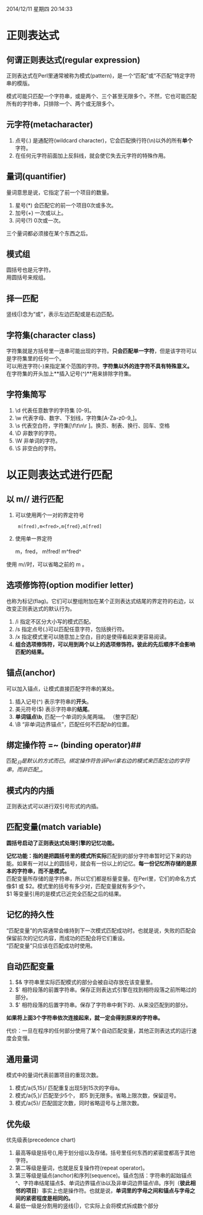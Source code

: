 2014/12/11 星期四 20:14:33 

# 正则表达式 #

## 何谓正则表达式(regular expression) ##
正则表达式在Perl里通常被称为模式(pattern)，是一个“匹配”或“不匹配”特定字符串的模版。  

模式可能只匹配一个字符串，或是两个、三个甚至无限多个。不然，它也可能匹配所有的字符串，只排除一个、两个或无限多个。

## 元字符(metacharacter) ##

1. 点号(.) 是通配符(wildcard character)，它会匹配换行符(\n)以外的所有**单个**字符。
2. 在任何元字符前面加上反斜线，就会使它失去元字符的特殊作用。

## 量词(quantifier) ##

量词意思是说，它指定了前一个项目的数量。

1. 星号(*) 会匹配它的前一个项目0次或多次。
2. 加号(+) 一次或以上。
3. 问号(?) 0次或一次。

三个量词都必须接在某个东西之后。

## 模式组 ##

圆括号也是元字符。  
用圆括号来规组。

## 择一匹配 ##

竖线(|)念为“或”，表示左边匹配或是右边匹配。

## 字符集(character class) ##

字符集就是方括号里一连串可能出现的字符。**只会匹配单一字符**，但是该字符可以是字符集里的任何一个。  
可以用连字符(-)来指定某个范围的字符。**字符集以外的连字符不具有特殊意义。**  
在字符集的开头加上**插入记号(^)**用来排除字符集。 

## 字符集简写 ##

1. \d 代表任意数字的字符集 [0-9]。
2. \w 代表字母、数字、下划线，字符集[A-Za-z0-9_]。  
3. \s 代表空白符，字符集[\f\t\n\r ]。换页、制表、换行、回车、空格
1. \D 非数字的字符。
2. \W 非单词的字符。  
3. \S 非空白的字符。



# 以正则表达式进行匹配 #

## 以 m// 进行匹配 ##

1. 可以使用两个一对的界定符号  

        m(fred),m<fred>,m{fred},m[fred]

2. 使用单一界定符  

    m，fred，   m!fred!   m^fred^

使用 m//时，可以省略之前的 m 。

## 选项修饰符(option modifier letter) ##

也称为标记(flag)。它们可以整组附加在某个正则表达式结尾的界定符的右边，以改变正则表达式的默认行为。

1. /i  指定不区分大小写的模式匹配。
2. /s  指定点号(.)可以匹配任意字符，包括换行符。
3. /x  指定模式里可以随意加上空白，目的是使得看起来更容易阅读。
4. **组合选项修饰符，可以用到两个以上的选项修饰符。彼此的先后顺序不会影响匹配的结果。**

## 锚点(anchor) ##

可以加入锚点，让模式直接匹配字符串的某处。
1. 插入记号(^)  表示字符串的**开头**。  
2. 美元符号($)  表示字符串的**结尾**。  
3. **单词锚点\b**, 匹配一个单词的头尾两端。  （整字匹配）
4. \B   “非单词边界锚点”，匹配任何不匹配\b的位置。

## 绑定操作符 =~ (binding operator)##

匹配$_只是默认的方式而已。
绑定操作符告诉Perl拿右边的模式来匹配左边的字符串，而非匹配$_。


## 模式内的内插 ##

正则表达式可以进行双引号形式的内插。

## 匹配变量(match variable) ##

**圆括号启动了正则表达式处理引擎的记忆功能。**  

**记忆功能：**指的是把圆括号里的模式所**实际**匹配到的部分字符串暂时记下来的功能。如果有一对以上的圆括号，就会有一份以上的记忆。**每一份记忆所存储的是原本的字符串，而不是模式。**  
匹配变量所存储的是字符串，所以它们都是标量变量。在Perl里，它们的命名方式像$1 或 $2。模式里的括号有多少对，匹配变量就有多少个。  
$1 等变量引用的是模式已近完全匹配之后的结果。

## 记忆的持久性 ##

“匹配变量”的内容通常会维持到下一次模式匹配成功时。也就是说，失败的匹配会保留前次的记忆内容，而成功的匹配会将它们重设。  
“匹配变量”只应该在匹配成功时使用。  

## 自动匹配变量 ## 

1. $&  字符串里实际匹配模式的部分会被自动存放在该变量里。
2. $`  相符段落的前置字符串。保存正则表达式引擎在找到相符段落之前所略过的部分。
3. $'  相符段落的后置字符串。保存了字符串中剩下的、从来没匹配到的部分。

**如果将上面3个字符串依次连接起来，就一定会得到原来的字符串。** 

代价：一旦在程序的任何部分使用了某个自动匹配变量，其他正则表达式的运行速度会变慢。

## 通用量词 ##

模式中的量词代表前置项目的重现次数。

1. 模式/a{5,15}/  匹配重复出现5到15次的字母a。
2. 模式/a{5,}/    匹配至少5个， 即5 到无限多。省略上限次数，保留逗号。
3. 模式/a{5}/     匹配固定次数，同时省略逗号与上限次数。

## 优先级 ##

优先级表(precedence chart)  
1. 最高等级是括号(),用于划分组以及存储。括号里任何东西的紧密度都高于其他字符。  
2. 第二等级是量词，也就是反复操作符(repeat operator)。  
3. 第三等级是锚点(anchor)和序列(sequence)。锚点包括：字符串的起始锚点^、字符串结尾锚点$、单词边界锚点\b以及非单词边界锚点\B。序列（**彼此相邻的项目**）事实上也是操作符。也就是说，**单词里的字母之间和锚点与字母之间的紧密程度是相同的。** 
4. 最低一级是分割用的竖线(|)，它实际上会将模式拆成数个部分